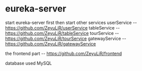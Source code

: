 # eureka-server

start eureka-server first then start other services
userService -- https://github.com/ZeyuLiR/userService
tableService -- https://github.com/ZeyuLiR/tableService
tourService -- https://github.com/ZeyuLiR/tourService
gatewayService -- https://github.com/ZeyuLiR/gatewayService

the frontend part -- https://github.com/ZeyuLiR/frontend

database used MySQL
